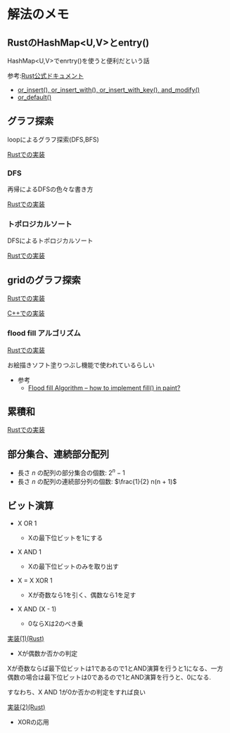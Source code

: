 # 解法のメモ

## RustのHashMap\<U,V\>とentry()

HashMap\<U,V\>でenrtry()を使うと便利だという話

参考:[Rust公式ドキュメント](https://doc.rust-lang.org/std/collections/hash_map/enum.Entry.html#method.and_modify)


- [or_insert(), or_insert_with(), or_insert_with_key(), and_modify()](impl_rust/src/hash_map/or_insert.rs)
- [or_default()](impl_rust/src/hash_map/or_default.rs)

## グラフ探索

loopによるグラフ探索(DFS,BFS)

[Rustでの実装](impl_rust/src/graph/graph_search_loop.rs)

### DFS

再帰によるDFSの色々な書き方

[Rustでの実装](impl_rust/src/graph/dfs_rec.rs)

### トポロジカルソート

DFSによるトポロジカルソート

[Rustでの実装](impl_rust/src/graph/topo_sort.rs)

## gridのグラフ探索

[Rustでの実装](impl_rust/src/graph/graph_grid.rs)

[C++での実装](impl_cpp/graph/graph_grid.cpp)

### flood fill アルゴリズム

[Rustでの実装](impl_rust/src/graph/flood_fill.rs)

お絵描きソフト塗りつぶし機能で使われているらしい

- 参考
    - [Flood fill Algorithm – how to implement fill() in paint?](https://www.geeksforgeeks.org/flood-fill-algorithm-implement-fill-paint/) 

## 累積和

[Rustでの実装](impl_rust/src/prefix_sum/prefix_sum.rs)

## 部分集合、連続部分配列

- 長さ $n$ の配列の部分集合の個数: $2^n - 1$
- 長さ $n$ の配列の連続部分列の個数: $\frac{1}{2} n(n + 1)$

## ビット演算

- X OR 1
    - Xの最下位ビットを1にする

- X AND 1
    - Xの最下位ビットのみを取り出す

- X = X XOR 1
    - Xが奇数なら1を引く、偶数なら1を足す

- X AND (X - 1)
    - 0ならXは2のべき乗

[実装(1)(Rust)](impl_rust/src/bit_manipulation/bit_1.rs)

- Xが偶数か否かの判定

Xが奇数ならば最下位ビットは1であるので1とAND演算を行うと1になる、一方偶数の場合は最下位ビットは0であるので1とAND演算を行うと、0になる.

すなわち、X AND 1が0か否かの判定をすれば良い

[実装(2)(Rust)](impl_rust/src/bit_manipulation/bit_2.rs)

- XORの応用
